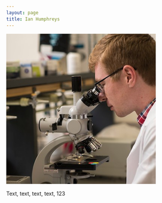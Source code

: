 ```yaml
---
layout: page
title: Ian Humphreys
---
```


<div class="container" style="max-width: 1000px">
  <img class="img-fluid" src="/images/ian_microscope3.jpg" alt="image">
  <p>
    Text, text, text, text, 123
  </p>
</div>
